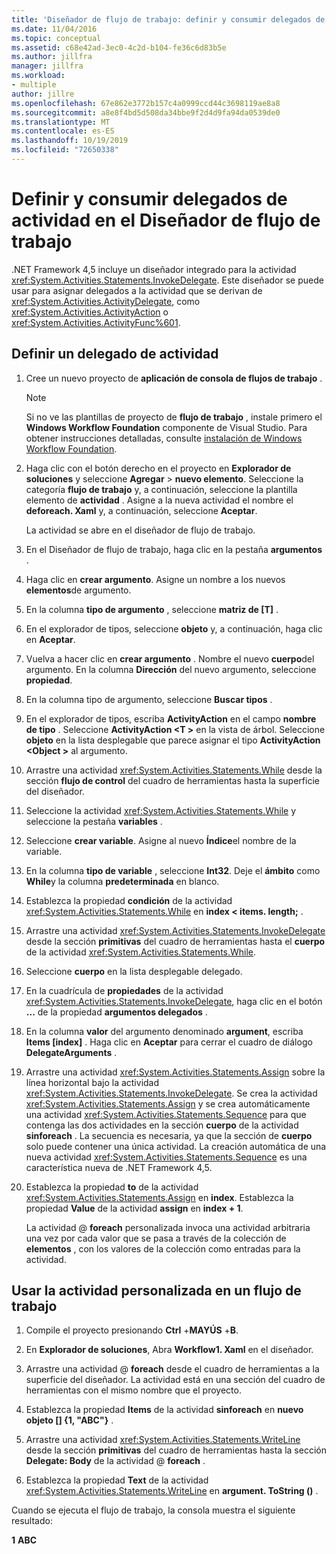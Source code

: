 ```yaml
---
title: 'Diseñador de flujo de trabajo: definir y consumir delegados de actividad'
ms.date: 11/04/2016
ms.topic: conceptual
ms.assetid: c68e42ad-3ec0-4c2d-b104-fe36c6d83b5e
ms.author: jillfra
manager: jillfra
ms.workload:
- multiple
author: jillre
ms.openlocfilehash: 67e862e3772b157c4a0999ccd44c3698119ae8a8
ms.sourcegitcommit: a8e8f4bd5d508da34bbe9f2d4d9fa94da0539de0
ms.translationtype: MT
ms.contentlocale: es-ES
ms.lasthandoff: 10/19/2019
ms.locfileid: "72650338"
---
```

# <a name="how-to-define-and-consume-activity-delegates-in-the-workflow-designer"></a>Definir y consumir delegados de actividad en el Diseñador de flujo de trabajo

.NET Framework 4,5 incluye un diseñador integrado para la actividad <xref:System.Activities.Statements.InvokeDelegate>. Este diseñador se puede usar para asignar delegados a la actividad que se derivan de <xref:System.Activities.ActivityDelegate>, como <xref:System.Activities.ActivityAction> o <xref:System.Activities.ActivityFunc%601>.

## <a name="define-an-activity-delegate"></a>Definir un delegado de actividad

1. Cree un nuevo proyecto de **aplicación de consola de flujos de trabajo** .

   > [!NOTE]
   > Si no ve las plantillas de proyecto de **flujo de trabajo** , instale primero el **Windows Workflow Foundation** componente de Visual Studio. Para obtener instrucciones detalladas, consulte [instalación de Windows Workflow Foundation](developing-applications-with-the-workflow-designer.md#install-windows-workflow-foundation).

3. Haga clic con el botón derecho en el proyecto en **Explorador de soluciones** y seleccione **Agregar**  > **nuevo elemento**. Seleccione la categoría **flujo de trabajo** y, a continuación, seleccione la plantilla elemento de **actividad** . Asigne a la nueva actividad el nombre el **deforeach. Xaml** y, a continuación, seleccione **Aceptar**.

   La actividad se abre en el diseñador de flujo de trabajo.

4. En el Diseñador de flujo de trabajo, haga clic en la pestaña **argumentos** .

5. Haga clic en **crear argumento**. Asigne un nombre a los nuevos **elementos**de argumento.

6. En la columna **tipo de argumento** , seleccione **matriz de [T]** .

7. En el explorador de tipos, seleccione **objeto** y, a continuación, haga clic en **Aceptar**.

8. Vuelva a hacer clic en **crear argumento** . Nombre el nuevo **cuerpo**del argumento. En la columna **Dirección** del nuevo argumento, seleccione **propiedad**.

9. En la columna tipo de argumento, seleccione **Buscar tipos** .

10. En el explorador de tipos, escriba **ActivityAction** en el campo **nombre de tipo** . Seleccione **ActivityAction \<T >** en la vista de árbol. Seleccione **objeto** en la lista desplegable que parece asignar el tipo **ActivityAction \<Object >** al argumento.

11. Arrastre una actividad <xref:System.Activities.Statements.While> desde la sección **flujo de control** del cuadro de herramientas hasta la superficie del diseñador.

12. Seleccione la actividad <xref:System.Activities.Statements.While> y seleccione la pestaña **variables** .

13. Seleccione **crear variable**. Asigne al nuevo **Índice**el nombre de la variable.

14. En la columna **tipo de variable** , seleccione **Int32**. Deje el **ámbito** como **While**y la columna **predeterminada** en blanco.

15. Establezca la propiedad **condición** de la actividad <xref:System.Activities.Statements.While> en **index < items. length;** .

16. Arrastre una actividad <xref:System.Activities.Statements.InvokeDelegate> desde la sección **primitivas** del cuadro de herramientas hasta el **cuerpo** de la actividad <xref:System.Activities.Statements.While>.

17. Seleccione **cuerpo** en la lista desplegable delegado.

18. En la cuadrícula de **propiedades** de la actividad <xref:System.Activities.Statements.InvokeDelegate>, haga clic en el botón **...** de la propiedad **argumentos delegados** .

19. En la columna **valor** del argumento denominado **argument**, escriba **Items [index]** . Haga clic en **Aceptar** para cerrar el cuadro de diálogo **DelegateArguments** .

20. Arrastre una actividad <xref:System.Activities.Statements.Assign> sobre la línea horizontal bajo la actividad <xref:System.Activities.Statements.InvokeDelegate>. Se crea la actividad <xref:System.Activities.Statements.Assign> y se crea automáticamente una actividad <xref:System.Activities.Statements.Sequence> para que contenga las dos actividades en la sección **cuerpo** de la actividad **sinforeach** . La secuencia es necesaria, ya que la sección de **cuerpo** solo puede contener una única actividad. La creación automática de una nueva actividad <xref:System.Activities.Statements.Sequence> es una característica nueva de .NET Framework 4,5.

21. Establezca la propiedad **to** de la actividad <xref:System.Activities.Statements.Assign> en **index**. Establezca la propiedad **Value** de la actividad **assign** en **index + 1**.

    La actividad @ **foreach** personalizada invoca una actividad arbitraria una vez por cada valor que se pasa a través de la colección de **elementos** , con los valores de la colección como entradas para la actividad.

## <a name="use-the-custom-activity-in-a-workflow"></a>Usar la actividad personalizada en un flujo de trabajo

1. Compile el proyecto presionando **Ctrl** +**MAYÚS** +**B**.

2. En **Explorador de soluciones**, Abra **Workflow1. Xaml** en el diseñador.

3. Arrastre una actividad @ **foreach** desde el cuadro de herramientas a la superficie del diseñador. La actividad está en una sección del cuadro de herramientas con el mismo nombre que el proyecto.

4. Establezca la propiedad **Items** de la actividad **sinforeach** en **nuevo objeto [] {1, "ABC"}** .

5. Arrastre una actividad <xref:System.Activities.Statements.WriteLine> desde la sección **primitivas** del cuadro de herramientas hasta la sección **Delegate: Body** de la actividad @ **foreach** .

6. Establezca la propiedad **Text** de la actividad <xref:System.Activities.Statements.WriteLine> en **argument. ToString ()** .

Cuando se ejecuta el flujo de trabajo, la consola muestra el siguiente resultado:

**1** 
**ABC**